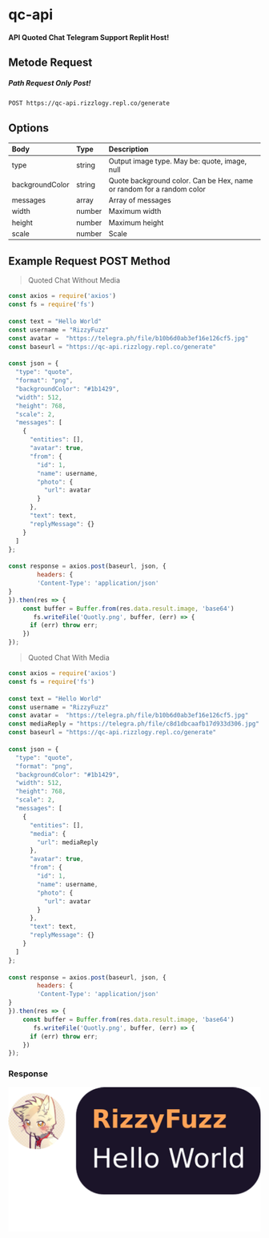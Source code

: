 # qc-api

#### API Quoted Chat Telegram Support Replit Host!

## Metode Request
##### Path Request Only Post!
```http
POST https://qc-api.rizzlogy.repl.co/generate
```

## Options
|  Body | Type |  Description |
| :------------ | :------------ | :------------ |
|  type | string | Output image type. May be: quote, image, null |
|  backgroundColor | string | Quote background color. Can be Hex, name or random for a random color |
|  messages | array | Array of messages |
| width | number | Maximum width |
| height | number | Maximum height |
| scale | number | Scale |

## Example Request POST Method
> Quoted Chat Without Media
```js
const axios = require('axios')
const fs = require('fs')

const text = "Hello World"
const username = "RizzyFuzz"
const avatar =  "https://telegra.ph/file/b10b6d0ab3ef16e126cf5.jpg"
const baseurl = "https://qc-api.rizzlogy.repl.co/generate"

const json = {
  "type": "quote",
  "format": "png",
  "backgroundColor": "#1b1429",
  "width": 512,
  "height": 768,
  "scale": 2,
  "messages": [
    {
      "entities": [],
      "avatar": true,
      "from": {
        "id": 1,
        "name": username,
        "photo": {
          "url": avatar
        }
      },
      "text": text,
      "replyMessage": {}
    }
  ]
};

const response = axios.post(baseurl, json, {
        headers: {
        'Content-Type': 'application/json'
}
}).then(res => {
    const buffer = Buffer.from(res.data.result.image, 'base64')
       fs.writeFile('Quotly.png', buffer, (err) => {
      if (err) throw err;
    })
});
```
> Quoted Chat With Media
```js
const axios = require('axios')
const fs = require('fs')

const text = "Hello World"
const username = "RizzyFuzz"
const avatar =  "https://telegra.ph/file/b10b6d0ab3ef16e126cf5.jpg"
const mediaReply = "https://telegra.ph/file/c8d1dbcaafb17d933d306.jpg"
const baseurl = "https://qc-api.rizzlogy.repl.co/generate"

const json = {
  "type": "quote",
  "format": "png",
  "backgroundColor": "#1b1429",
  "width": 512,
  "height": 768,
  "scale": 2,
  "messages": [
    {
      "entities": [],
      "media": {
        "url": mediaReply
      },
      "avatar": true,
      "from": {
        "id": 1,
        "name": username,
        "photo": {
          "url": avatar
        }
      },
      "text": text,
      "replyMessage": {}
    }
  ]
};

const response = axios.post(baseurl, json, {
        headers: {
        'Content-Type': 'application/json'
}
}).then(res => {
    const buffer = Buffer.from(res.data.result.image, 'base64')
       fs.writeFile('Quotly.png', buffer, (err) => {
      if (err) throw err;
    })
});
```

### Response

![Quotly.png](assets/quoted-chat.png)
